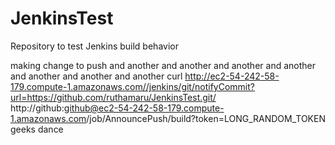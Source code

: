 JenkinsTest
===========

Repository to test Jenkins build behavior

making change to push
and another
and another
and another
and another
and another
and another
and another
curl http://ec2-54-242-58-179.compute-1.amazonaws.com//jenkins/git/notifyCommit?url=https://github.com/ruthamaru/JenkinsTest.git/
http://github:github@ec2-54-242-58-179.compute-1.amazonaws.com/job/AnnouncePush/build?token=LONG_RANDOM_TOKEN
geeks dance